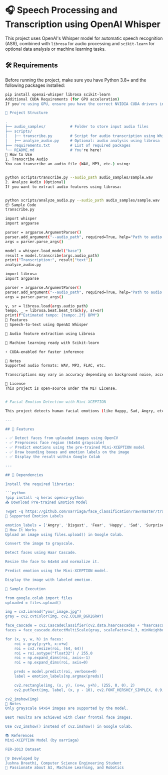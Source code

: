 # 🎧 Speech Processing and Transcription using OpenAI Whisper

This project uses OpenAI's Whisper model for automatic speech recognition (ASR), combined with `librosa` for audio processing and `scikit-learn` for optional data analysis or machine learning tasks.

## 🛠️ Requirements

Before running the project, make sure you have Python 3.8+ and the following packages installed:

```bash
pip install openai-whisper librosa scikit-learn
Additional CUDA Requirements (for GPU acceleration)
If you're using GPU, ensure you have the correct NVIDIA CUDA drivers installed as Whisper requires PyTorch with CUDA support.

📁 Project Structure

.
├── audio_samples/           # Folder to store input audio files
├── scripts/
│   ├── transcribe.py        # Script for audio transcription using Whisper
│   ├── analyze_audio.py     # Optional: audio analysis using librosa
├── requirements.txt         # List of required packages
└── README.md                # You're here!
🚀 How to Use
1. Transcribe Audio
You can transcribe an audio file (WAV, MP3, etc.) using:


python scripts/transcribe.py --audio_path audio_samples/sample.wav
2. Analyze Audio (Optional)
If you want to extract audio features using librosa:


python scripts/analyze_audio.py --audio_path audio_samples/sample.wav
📦 Sample Code
transcribe.py

import whisper
import argparse

parser = argparse.ArgumentParser()
parser.add_argument("--audio_path", required=True, help="Path to audio file")
args = parser.parse_args()

model = whisper.load_model("base")
result = model.transcribe(args.audio_path)
print("Transcription:", result["text"])
analyze_audio.py

import librosa
import argparse

parser = argparse.ArgumentParser()
parser.add_argument("--audio_path", required=True, help="Path to audio file")
args = parser.parse_args()

y, sr = librosa.load(args.audio_path)
tempo, _ = librosa.beat.beat_track(y, sr=sr)
print(f"Estimated tempo: {tempo:.2f} BPM")
🔬 Features
🎤 Speech-to-text using OpenAI Whisper

🎼 Audio feature extraction using Librosa

🧠 Machine learning ready with Scikit-learn

⚡ CUDA-enabled for faster inference

📌 Notes
Supported audio formats: WAV, MP3, FLAC, etc.

Transcriptions may vary in accuracy depending on background noise, accents, and audio quality.

📜 License
This project is open-source under the MIT License.


# Facial Emotion Detection with Mini-XCEPTION

This project detects human facial emotions (like Happy, Sad, Angry, etc.) from uploaded images using a **pre-trained Mini-XCEPTION model** and OpenCV's Haar Cascade face detector. It is implemented in **Google Colab** and designed to be beginner-friendly.

---

## 📂 Features

- ✅ Detect faces from uploaded images using OpenCV
- ✅ Preprocess face region (64x64 grayscale)
- ✅ Predict emotions using the pre-trained Mini-XCEPTION model
- ✅ Draw bounding boxes and emotion labels on the image
- ✅ Display the result within Google Colab

---

## 🔧 Dependencies

Install the required libraries:

```python
!pip install -q keras opencv-python
📥 Download Pre-trained Emotion Model

!wget -q https://github.com/oarriaga/face_classification/raw/master/trained_models/emotion_models/fer2013_mini_XCEPTION.102-0.66.hdf5 -O emotion_model.h5
🧠 Supported Emotion Labels

emotion_labels = ['Angry', 'Disgust', 'Fear', 'Happy', 'Sad', 'Surprise', 'Neutral']
📸 How It Works
Upload an image using files.upload() in Google Colab.

Convert the image to grayscale.

Detect faces using Haar Cascade.

Resize the face to 64x64 and normalize it.

Predict emotion using the Mini-XCEPTION model.

Display the image with labeled emotion.

🚀 Sample Execution

from google.colab import files
uploaded = files.upload()

img = cv2.imread("your_image.jpg")
gray = cv2.cvtColor(img, cv2.COLOR_BGR2GRAY)

face_cascade = cv2.CascadeClassifier(cv2.data.haarcascades + "haarcascade_frontalface_default.xml")
faces = face_cascade.detectMultiScale(gray, scaleFactor=1.3, minNeighbors=5)

for (x, y, w, h) in faces:
    roi = gray[y:y+h, x:x+w]
    roi = cv2.resize(roi, (64, 64))
    roi = roi.astype("float32") / 255.0
    roi = np.expand_dims(roi, axis=-1)
    roi = np.expand_dims(roi, axis=0)

    preds = model.predict(roi, verbose=0)
    label = emotion_labels[np.argmax(preds)]

    cv2.rectangle(img, (x, y), (x+w, y+h), (255, 0, 0), 2)
    cv2.putText(img, label, (x, y - 10), cv2.FONT_HERSHEY_SIMPLEX, 0.9, (0, 255, 0), 2)

cv2_imshow(img)
📌 Notes
Only grayscale 64x64 images are supported by the model.

Best results are achieved with clear frontal face images.

Use cv2_imshow() instead of cv2.imshow() in Google Colab.

📚 References
Mini-XCEPTION Model (by oarriaga)

FER-2013 Dataset

🙋‍♀️ Developed by
Jushna Breethi, Computer Science Engineering Student
🚀 Passionate about AI, Machine Learning, and Robotics

